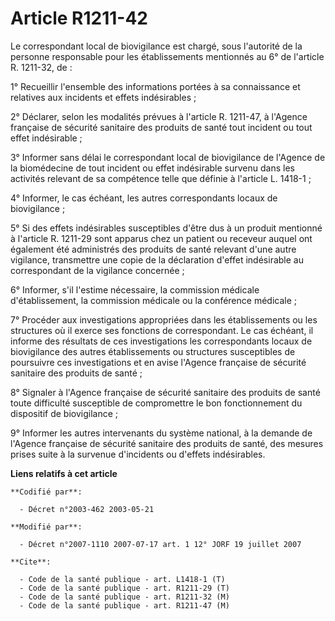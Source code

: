 # Article R1211-42

Le correspondant local de biovigilance est chargé, sous l'autorité de la personne responsable pour les établissements
mentionnés au 6° de l'article R. 1211-32, de :

1° Recueillir l'ensemble des informations portées à sa connaissance et relatives aux incidents et effets indésirables ;

2° Déclarer, selon les modalités prévues à l'article R. 1211-47, à l'Agence française de sécurité sanitaire des produits de
santé tout incident ou tout effet indésirable ;

3° Informer sans délai le correspondant local de biovigilance de l'Agence de la biomédecine de tout incident ou effet
indésirable survenu dans les activités relevant de sa compétence telle que définie à l'article L. 1418-1 ;

4° Informer, le cas échéant, les autres correspondants locaux de biovigilance ;

5° Si des effets indésirables susceptibles d'être dus à un produit mentionné à l'article R. 1211-29 sont apparus chez un
patient ou receveur auquel ont également été administrés des produits de santé relevant d'une autre vigilance, transmettre
une copie de la déclaration d'effet indésirable au correspondant de la vigilance concernée ;

6° Informer, s'il l'estime nécessaire, la commission médicale d'établissement, la commission médicale ou la conférence
médicale ;

7° Procéder aux investigations appropriées dans les établissements ou les structures où il exerce ses fonctions de
correspondant. Le cas échéant, il informe des résultats de ces investigations les correspondants locaux de biovigilance des
autres établissements ou structures susceptibles de poursuivre ces investigations et en avise l'Agence française de sécurité
sanitaire des produits de santé ;

8° Signaler à l'Agence française de sécurité sanitaire des produits de santé toute difficulté susceptible de compromettre le
bon fonctionnement du dispositif de biovigilance ;

9° Informer les autres intervenants du système national, à la demande de l'Agence française de sécurité sanitaire des
produits de santé, des mesures prises suite à la survenue d'incidents ou d'effets indésirables.

**Liens relatifs à cet article**

	**Codifié par**:

	  - Décret n°2003-462 2003-05-21

	**Modifié par**:

	  - Décret n°2007-1110 2007-07-17 art. 1 12° JORF 19 juillet 2007

	**Cite**:

	  - Code de la santé publique - art. L1418-1 (T)
	  - Code de la santé publique - art. R1211-29 (T)
	  - Code de la santé publique - art. R1211-32 (M)
	  - Code de la santé publique - art. R1211-47 (M)
